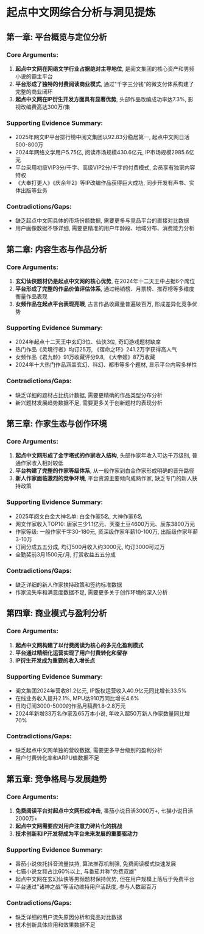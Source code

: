 # 起点中文网综合分析与洞见提炼

## 第一章: 平台概览与定位分析

### Core Arguments:
1. **起点中文网在网络文学行业占据绝对主导地位**, 是阅文集团的核心资产和男频小说的霸主平台
2. **平台形成了独特的付费阅读商业模式**, 通过"千字三分钱"的微支付体系构建了完整的商业闭环
3. **起点中文网在IP衍生开发方面具有显著优势**, 头部作品改编成功率达7.3%, 影视改编费高达300万/集

### Supporting Evidence Summary:
- 2025年网文IP平台排行榜中阅文集团以92.83分稳居第一, 起点中文网日活500-800万
- 2024年网络文学用户5.75亿, 阅读市场规模430.6亿元, IP市场规模2985.6亿元
- 平台采用初级VIP3分/千字、高级VIP2分/千字的付费模式, 会员享有独家内容特权
- 《大奉打更人》《庆余年2》等IP改编作品获得巨大成功, 同步开发有声书、实体出版等业务

### Contradictions/Gaps:
- 缺乏起点中文网具体的市场份额数据, 需要更多与竞品平台的直接对比数据
- 用户画像数据不够详细, 需要更精准的用户年龄段、地域分布、消费能力分析

## 第二章: 内容生态与作品分析

### Core Arguments:
1. **玄幻仙侠题材仍是起点中文网的核心优势**, 在2024年十二天王中占据6个席位
2. **平台形成了完整的作品价值评估体系**, 通过畅销榜、月票榜、推荐榜等多维度衡量作品表现
3. **女频作品在起点平台表现亮眼**, 古言作品收藏量普遍破百万, 形成差异化竞争优势

### Supporting Evidence Summary:
- 2024年起点十二天王中玄幻3位、仙侠3位, 奇幻游戏题材缺席
- 热门作品《灵境行者》均订25万, 《宿命之环》241.2万字获得高人气
- 女频作品《君九龄》91万收藏评分9.8, 《大帝姬》87万收藏
- 2024年十大热门作品涵盖玄幻、科幻、都市等多个题材, 显示平台内容多样性

### Contradictions/Gaps:
- 缺乏详细的题材占比统计数据, 需要更精确的作品类型分布分析
- 新兴题材发展趋势数据不足, 需要更多关于创新题材的表现分析

## 第三章: 作家生态与创作环境

### Core Arguments:
1. **起点中文网形成了金字塔式的作家收入结构**, 头部作家年收入可达千万级别, 普通作家收入相对较低
2. **平台构建了完整的作家等级体系**, 从一般作家到白金作家形成明确的晋升路径
3. **新人作家面临激烈的竞争环境**, 平台资源主要倾向成熟作家, 缺乏专门的新人扶持政策

### Supporting Evidence Summary:
- 2025年阅文白金大神名单: 白金作家5名, 大神作家6名
- 网文作家收入TOP10: 唐家三少1.1亿元、天蚕土豆4600万元、辰东3800万元
- 作家等级: 一般作家千字30-180元, 资深级作家年薪10-100万, 出版级作家年薪3-10万
- 订阅分成五五分成, 均订500月收入约3000元, 均订3000可过万
- 全勤奖前3月1500元/月, 打赏收益五五分成

### Contradictions/Gaps:
- 缺乏详细的新人作家扶持政策和签约标准数据
- 作家流失率和满意度数据不足, 需要更多关于创作环境的深入分析

## 第四章: 商业模式与盈利分析

### Core Arguments:
1. **起点中文网构建了以付费阅读为核心的多元化盈利模式**
2. **平台通过精细化运营实现了用户付费转化和留存**
3. **IP衍生开发成为重要的收入增长点**

### Supporting Evidence Summary:
- 阅文集团2024年营收81.2亿元, IP版权运营收入40.9亿元同比增长33.5%
- 在线业务收入提升2.1%, MPU达910万同比增长4.6%
- 日均订阅3000-5000的作品月稿费1.8-2.8万元
- 2024年新增33万名作家及65万本小说, 年收入超50万新人作家数量同比增70%

### Contradictions/Gaps:
- 缺乏起点中文网单独的营收数据, 需要更多平台级别的盈利分析
- 用户付费转化率和ARPU值数据不足

## 第五章: 竞争格局与发展趋势

### Core Arguments:
1. **免费阅读平台对起点中文网形成冲击**, 番茄小说日活3000万+, 七猫小说日活2000万+
2. **起点中文网需要应对用户注意力碎片化的挑战**
3. **技术创新和IP开发将成为平台未来发展的重要驱动力**

### Supporting Evidence Summary:
- 番茄小说依托抖音流量扶持, 算法推荐机制强, 免费阅读模式快速发展
- 七猫小说女频占比60%以上, 与番茄并称"免费双雄"
- 起点中文网在玄幻仙侠等男频题材保持优势, 但在用户规模上落后于免费平台
- 平台通过"诸神之战"等活动维持用户活跃度, 参与人数超百万

### Contradictions/Gaps:
- 缺乏详细的用户流失原因分析和竞品对比数据
- 技术创新具体应用和效果数据不足